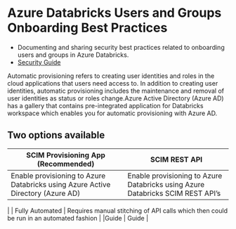 Azure Databricks Users and Groups Onboarding Best Practices
==============
- Documenting and sharing security best practices related to onboarding users and groups in Azure Databricks.
- [Security Guide](https://bit.ly/adbsecurityguide)

Automatic provisioning refers to creating user identities and roles in the cloud applications that users need access to. In addition to creating user identities, automatic provisioning includes the maintenance and removal of user identities as status or roles change.Azure Active Directory (Azure AD) has a gallery that contains pre-integrated application for Databricks workspace which enables you for automatic provisioning with Azure AD.

Two options available
------------

| SCIM Provisioning App (Recommended) | SCIM REST API |
|---|---|
|  Enable provisioning to Azure Databricks using Azure Active Directory (Azure AD) |Enable provisioning to Azure Databricks using Azure Databricks SCIM REST API’s
   |
| Fully Automated
  |  Requires manual stitching of API calls which then could be run in an automated fashion
 |
|Guide   | Guide  |